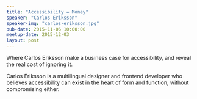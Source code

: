 ```yaml
---
title: "Accessibility = Money"
speaker: "Carlos Eriksson"
speaker-img: "carlos-eriksson.jpg"
pub-date: 2015-11-06 10:00:00
meetup-date: 2015-12-03
layout: post
---
```


Where Carlos Eriksson make a business case for accessibility, and reveal the real cost of ignoring it.

Carlos Eriksson is a multilingual designer and frontend developer who believes accessibility can exist in the heart of form and function, without compromising either.